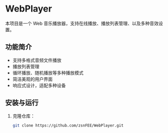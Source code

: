 # WebPlayer

本项目是一个 Web 音乐播放器，支持在线播放、播放列表管理、以及多种音效设置。

## 功能简介

- 支持多格式音频文件播放
- 播放列表管理
- 循环播放、随机播放等多种播放模式
- 简洁美观的用户界面
- 响应式设计，适配多种设备

## 安装与运行

1. 克隆仓库：
   ```bash
   git clone https://github.com/zsnFEE/WebPlayer.git

